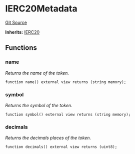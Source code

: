 # IERC20Metadata
[Git Source](https://github.com/Swivel-Finance/illuminate/blob/7162e4822e4bbebd99b67c43e703ecedf92a2138/src/interfaces/IERC20Metadata.sol)

**Inherits:**
[IERC20](/src/interfaces/IERC20.sol/contract.IERC20.md)


## Functions
### name

*Returns the name of the token.*


```solidity
function name() external view returns (string memory);
```

### symbol

*Returns the symbol of the token.*


```solidity
function symbol() external view returns (string memory);
```

### decimals

*Returns the decimals places of the token.*


```solidity
function decimals() external view returns (uint8);
```

